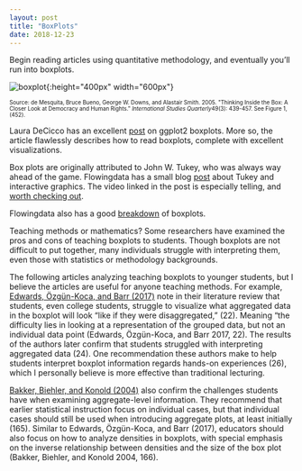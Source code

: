 ```yaml
---
layout: post
title: "BoxPlots"
date: 2018-12-23
---
```

Begin reading articles using quantitative methodology, and eventually you’ll run into boxplots. 

![boxplot](https://elizabethjuhasz.github.io/blog/boxplot.jpg){:height="400px" width="600px"}

<p><sub><sub>Source: de Mesquita, Bruce Bueno, George W. Downs, and Alastair Smith.  2005.  "Thinking Inside the Box: A Closer Look at  
Democracy and Human Rights."  <I>International Studies Quarterly</I>49(3): 439-457. See Figure 1, (452).</sub></sub></p>

Laura DeCicco has an excellent [post](https://owi.usgs.gov/blog/boxplots/) on ggplot2 boxplots. More so, the article flawlessly describes how to read boxplots, complete with excellent visualizations.  

Box plots are originally attributed to John W. Tukey, who was always way ahead of the game.  Flowingdata has a small blog [post](https://flowingdata.com/2008/01/01/john-tukey-and-the-beginning-of-interactive-graphics/) about Tukey and interactive graphics. The video linked in the post is especially telling, and [worth checking out](https://www.youtube.com/watch?v=B7XoW2qiFUA).  

Flowingdata also has a good [breakdown](https://flowingdata.com/2008/02/15/how-to-read-and-use-a-box-and-whisker-plot/
) of boxplots.  

Teaching methods or mathematics? Some researchers have examined the pros and cons of teaching boxplots to students.  Though boxplots are not difficult to put together, many individuals struggle with interpreting them, even those with statistics or methodology backgrounds. 

The following articles analyzing teaching boxplots to younger students, but I believe the articles are useful for anyone teaching methods.  For example, [Edwards, Özgün-Koca, and Barr (2017)](https://tandfonline.com/doi/pdf/10.1080/10691898.2017.1288556?needAccess=true) note in their literature review that students, even college students, struggle to visualize what aggregated data in the boxplot will look “like if they were disaggregated,” (22). Meaning “the difficulty lies in looking at a representation of the grouped data, but not an individual data point (Edwards, Özgün-Koca, and Barr 2017, 22).  The results of the authors later confirm that students struggled with interpreting aggregated data (24).  One recommendation these authors make to help students interpret boxplot information regards hands-on experiences (26), which I personally believe is more effective than traditional lecturing.  

[Bakker, Biehler, and Konold (2004)](https://iase-web.org/documents/papers/rt2004/4.2_Bakker_etal.pdf) also confirm the challenges students have when examining aggregate-level information.  They recommend that earlier statistical instruction focus on individual cases, but that individual cases should still be used when introducing aggregate plots, at least initially (165). Similar to Edwards, Özgün-Koca, and Barr (2017), educators should also focus on how to analyze densities in boxplots, with special emphasis on the inverse relationship between densities and the size of the box plot (Bakker, Biehler, and Konold 2004, 166).
